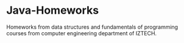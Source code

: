 # Java-Homeworks
Homeworks from data structures and fundamentals of programming courses from computer engineering department of IZTECH.
